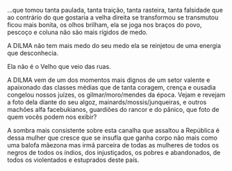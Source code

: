 ---
---

...que tomou tanta paulada, tanta traição, tanta rasteira, tanta falsidade que ao contrário do que gostaria a velha direita se transformou se transmutou ficou mais bonita, os olhos brilham, ela se joga nos braços do povo, pescoço e coluna não são mais rígidos de medo.

A DILMA não tem mais medo do seu medo ela se reinjetou de uma energia que desconhecia. 

Ela não é o Velho que veio das ruas. 

A DILMA vem de um dos momentos mais dignos de um setor valente e apaixonado das classes médias que de tanta coragem, crença e ousadia congelou nossos juízes, os gilmar/moro/mendes da época. Vejam e revejam a foto dela diante do seu algoz, mainards/mossis/junqueiras, e outros machões alfa facebukianos, guardiões do rancor e do pânico, que foto de quem vocês podem nos exibir?

A sombra mais consistente sobre esta canalha que assaltou a República é dessa mulher que cresce que se insufla que ganha corpo não mais como uma balofa mãezona mas irmã parceira de todas as mulheres de todos os negros de todos os índios, dos injustiçados, os pobres e abandonados, de todos os violentados e estuprados deste país.
